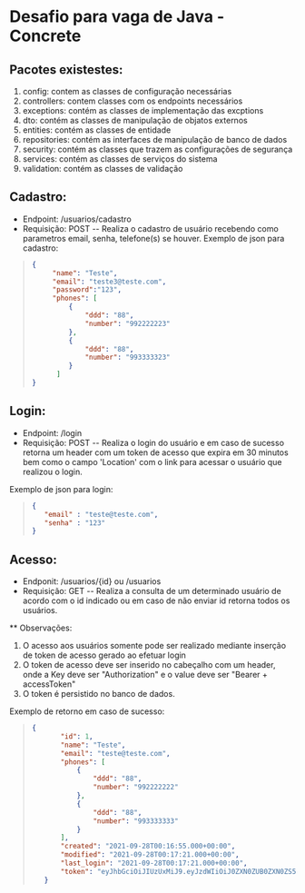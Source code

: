 # Desafio para vaga de Java - Concrete

## Pacotes existestes:
 1. config: contem as classes de configuração necessárias
 2. controllers: contem classes com os endpoints necessários
 3. exceptions: contém as classes de implementação das excptions
 4. dto: contém as classes de manipulação de objatos externos
 5. entities: contém as classes de entidade
 6. repositories: contém as interfaces de manipulação de banco de dados
 7. security: contém as classes que trazem as configurações de segurança
 8. services: contém as classes de serviços do sistema
 9. validation: contém as classes de validação
 
 ## Cadastro:
 * Endpoint: /usuarios/cadastro
 * Requisição: POST
 -- Realiza o cadastro de usuário recebendo como parametros email, senha, telefone(s) se houver.
 Exemplo de json para cadastro:
>
>```json
>{   
>      "name": "Teste",
>      "email": "teste3@teste.com",
>      "password":"123",
>      "phones": [
>          {
>              "ddd": "88",
>              "number": "992222223"
>          },
>          {
>              "ddd": "88",
>              "number": "993333323"
>          }
>       ]
>}
>```

## Login:
* Endpoint: /login
* Requisição: POST
-- Realiza o login do usuário e em caso de sucesso retorna um header com um token de acesso que expira em 30 minutos bem como o campo 'Location' com o link para acessar o usuário que realizou o login.

Exemplo de json para login:
>
>```json
>{
>    "email" : "teste@teste.com",
>    "senha" : "123"
>}
>```
 
 ## Acesso:
 * Endponit: /usuarios/{id} ou /usuarios
 * Requisição: GET
 -- Realiza a consulta de um determinado usuário de acordo com o id indicado ou em caso de não enviar id retorna todos os usuários.
 
 ** Observações: 
  1. O acesso aos usuários somente pode ser realizado mediante inserção de token de acesso gerado ao efetuar login
  2. O token de acesso deve ser inserido no cabeçalho com um header, onde a Key deve ser "Authorization" e o value deve ser "Bearer + accessToken"
  3. O token é persistido no banco de dados.
  
 Exemplo de retorno em caso de sucesso:
 >
>```json
>{
>        "id": 1,
>        "name": "Teste",
>        "email": "teste@teste.com",
>        "phones": [
>            {
>                "ddd": "88",
>                "number": "992222222"
>            },
>            {
>                "ddd": "88",
>                "number": "993333333"
>            }
>        ],
>        "created": "2021-09-28T00:16:55.000+00:00",
>        "modified": "2021-09-28T00:17:21.000+00:00",
>        "last_login": "2021-09-28T00:17:21.000+00:00",
>        "token": "eyJhbGciOiJIUzUxMiJ9.eyJzdWIiOiJ0ZXN0ZUB0ZXN0ZS5jb20iLCJleHAiOjE2MzI3OTAwNDF9.j6NQWpYOeNJtSs9tSJrCDnlxs-4lVKU4YzAaL2sEu5EB5W0iglweDNEHMFPDJQzJkrJEVoDjD22ImwknFz3Vvg"
>    }
>```
 
 
 
